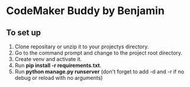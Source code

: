 # CodeMaker Buddy by Benjamin

## To set up
1. Clone repositary or unzip it to your projectys directory.
2. Go to the command prompt and change to the project root directory.
2. Create venv and activate it.
3. Run **pip install -r requirements.txt**.
5. Run **python manage.py runserver** (don't forget to add -d and -r if no debug or reload with no arguments)
